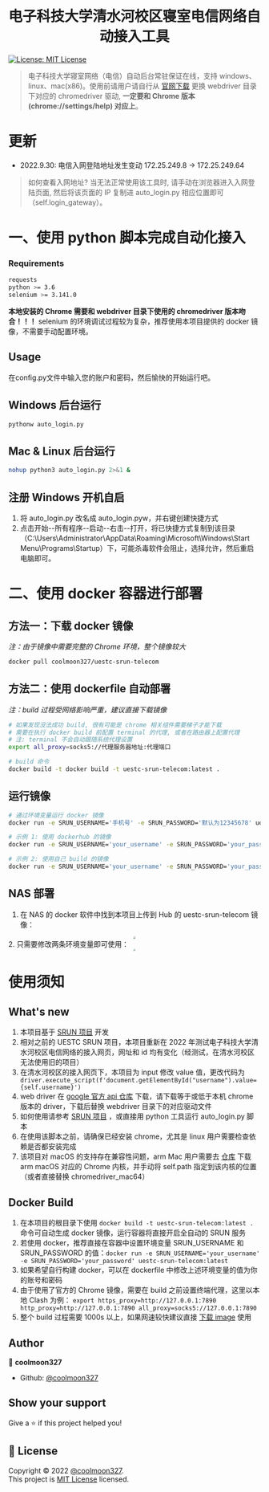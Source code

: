 <h1 align="center">电子科技大学清水河校区寝室电信网络自动接入工具</h1>
<p>
  <a href="https://mit-license.org/">
    <img alt="License: MIT License" src="https://img.shields.io/badge/License-MIT License-yellow.svg" target="_blank" />
  </a>
</p>

> 电子科技大学寝室网络（电信）自动后台常驻保证在线，支持 windows、linux、mac(x86)。使用前请用户请自行从 [官网下载](https://chromedriver.chromium.org/downloads) 更换 webdriver 目录下对应的 chromedriver 驱动, **一定要和 Chrome 版本 (chrome://settings/help) 对应上**。

# 更新
- 2022.9.30: 电信入网登陆地址发生变动 172.25.249.8 -> 172.25.249.64
> 如何查看入网地址? 当无法正常使用该工具时, 请手动在浏览器进入入网登陆页面, 然后将该页面的 IP 复制进 auto_login.py 相应位置即可（self.login_gateway）。

# 一、使用 python 脚本完成自动化接入

### Requirements
```sh
requests
python >= 3.6
selenium >= 3.141.0
```
**本地安装的 Chrome 需要和 webdriver 目录下使用的 chromedriver 版本吻合！！！**
selenium 的环境调试过程较为复杂，推荐使用本项目提供的 docker 镜像，不需要手动配置环境。

## Usage
在config.py文件中输入您的账户和密码，然后愉快的开始运行吧。

## Windows 后台运行
```sh
pythonw auto_login.py
```

## Mac & Linux 后台运行
```sh
nohup python3 auto_login.py 2>&1 &
```

## 注册 Windows 开机自启
1. 将 auto_login.py 改名成 auto_login.pyw，并右键创建快捷方式
2. 点击开始--所有程序--启动--右击--打开，将已快捷方式复制到该目录（C:\Users\Administrator\AppData\Roaming\Microsoft\Windows\Start Menu\Programs\Startup）下，可能杀毒软件会阻止，选择允许，然后重启电脑即可。

# 二、使用 docker 容器进行部署

## 方法一：下载 docker 镜像
*注：由于镜像中需要完整的 Chrome 环境，整个镜像较大*

```sh
docker pull coolmoon327/uestc-srun-telecom
```

## 方法二：使用 dockerfile 自动部署
*注：build 过程受网络影响严重，建议直接下载镜像*
```sh
# 如果发现没法成功 build, 很有可能是 chrome 相关组件需要梯子才能下载
# 需要在执行 docker build 前配置 terminal 的代理, 或者在路由器上配置代理
# 注: terminal 不会自动跟随系统代理设置
export all_proxy=socks5://代理服务器地址:代理端口

# build 命令
docker build -t docker build -t uestc-srun-telecom:latest .
```

## 运行镜像
```sh
# 通过环境变量运行 docker 镜像
docker run -e SRUN_USERNAME='手机号' -e SRUN_PASSWORD='默认为12345678' uestc-srun-telecom

# 示例 1: 使用 dockerhub 的镜像
docker run -e SRUN_USERNAME='your_username' -e SRUN_PASSWORD='your_password' coolmoon327/uestc-srun-telecom:latest

# 示例 2: 使用自己 build 的镜像
docker run -e SRUN_USERNAME='your_username' -e SRUN_PASSWORD='your_password' uestc-srun-telecom
```

## NAS 部署
1. 在 NAS 的 docker 软件中找到本项目上传到 Hub 的 uestc-srun-telecom 镜像：
<div align="center"><img src="https://gitee.com/coolmoon327/picBed/raw/master/pictures/20220110165355.png" style="zoom: 30%;"></div>
2. 只需要修改两条环境变量即可使用：
<div align="center"><img src="https://gitee.com/coolmoon327/picBed/raw/master/pictures/20220110165127.png" style="zoom: 30%;"></div>

# 使用须知

## What's new
1. 本项目基于 [SRUN 项目](https://github.com/RManLuo/srun_auto_login) 开发
2. 相对之前的 UESTC SRUN 项目，本项目重新在 2022 年测试电子科技大学清水河校区电信网络的接入网页，网址和 id 均有变化（经测试，在清水河校区无法使用旧的项目）
3. 在清水河校区的接入网页下，本项目为 input 修改 value 值，更改代码为 ` driver.execute_script(f'document.getElementById("username").value={self.username}')`
4. web driver 在 [google 官方 api 仓库](http://chromedriver.storage.googleapis.com/index.html) 下载，请下载等于或低于本机 chrome 版本的 driver，下载后替换 webdriver 目录下的对应驱动文件
5. 如何使用请参考 [SRUN 项目](https://github.com/RManLuo/srun_auto_login) ，或直接用 python 工具运行 auto_login.py 脚本
6. 在使用该脚本之前，请确保已经安装 chrome，尤其是 linux 用户需要检查依赖是否都安装完成
7. 该项目对 macOS 的支持存在兼容性问题，arm Mac 用户需要去 [仓库](http://chromedriver.storage.googleapis.com/index.html) 下载 arm macOS 对应的 Chrome 内核，并手动将 self.path 指定到该内核的位置（或者直接替换 chromedriver_mac64）


## Docker Build
1. 在本项目的根目录下使用 `docker build -t uestc-srun-telecom:latest .` 命令可自动生成 docker 镜像，运行容器将直接开启全自动的 SRUN 服务
2. 若使用 docker，推荐直接在容器中设置环境变量 SRUN_USERNAME 和 SRUN_PASSWORD 的值：`docker run -e SRUN_USERNAME='your_username' -e SRUN_PASSWORD='your_password' uestc-srun-telecom:latest`
3. 如果希望自行构建 docker，可以在 dockerfile 中修改上述环境变量的值为你的账号和密码
4. 由于使用了官方的 Chrome 镜像，需要在 build 之前设置终端代理，这里以本地 Clash 为例： `export https_proxy=http://127.0.0.1:7890 http_proxy=http://127.0.0.1:7890 all_proxy=socks5://127.0.0.1:7890`
5. 整个 build 过程需要 1000s 以上，如果网速较快建议直接 [下载 image](https://hub.docker.com/repository/docker/coolmoon327/uestc-srun-telecom) 使用



## Author

👤 **coolmoon327**

* Github: [@coolmoon327](https://github.com/coolmoon327)

## Show your support

Give a ⭐️ if this project helped you!

## 📝 License

Copyright © 2022 [@coolmoon327](https://github.com/coolmoon327).<br />
This project is [MIT License](https://mit-license.org/) licensed.
